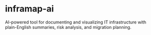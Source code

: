 # inframap-ai
AI-powered tool for documenting and visualizing IT infrastructure with plain-English summaries, risk analysis, and migration planning.
